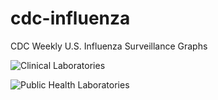 # cdc-influenza
CDC Weekly U.S. Influenza Surveillance Graphs

![Clinical Laboratories](https://www.cdc.gov/flu/weekly/WeeklyArchives2023-2024/images/WHONPHL33_small.gif?raw=true)

![Public Health Laboratories](https://www.cdc.gov/flu/weekly/weeklyarchives2023-2024/images/WHOPHL33_small.gif?raw=true)
        